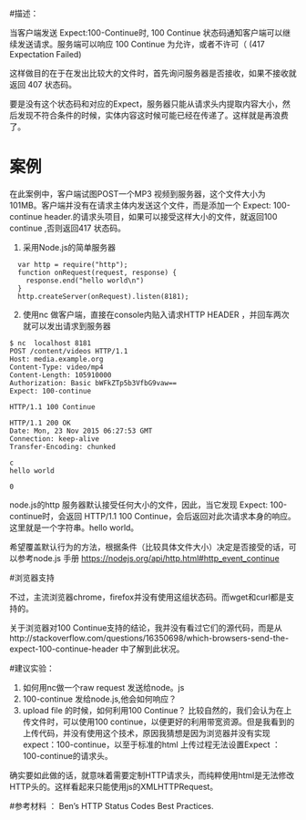 
#描述：

当客户端发送 Expect:100-Continue时,  100 Continue 状态码通知客户端可以继续发送请求。服务端可以响应 100 Continue 为允许，或者不许可（ (417 Expectation Failed) 

这样做目的在于在发出比较大的文件时，首先询问服务器是否接收，如果不接收就返回 407 状态码。

要是没有这个状态码和对应的Expect，服务器只能从请求头内提取内容大小，然后发现不符合条件的时候，实体内容这时候可能已经在传递了。这样就是再浪费了。

# 案例

在此案例中，客户端试图POST一个MP3 视频到服务器，这个文件大小为101MB。客户端并没有在请求主体内发送这个文件，而是添加一个 Expect: 100-continue header.的请求头项目，如果可以接受这样大小的文件，就返回100 continue ,否则返回417 状态码。

1. 采用Node.js的简单服务器
```
  var http = require("http");
  function onRequest(request, response) {
    response.end("hello world\n")
  }
  http.createServer(onRequest).listen(8181);
```
2. 使用nc 做客户端，直接在console内贴入请求HTTP HEADER ，并回车两次就可以发出请求到服务器
```
$ nc  localhost 8181
POST /content/videos HTTP/1.1
Host: media.example.org
Content-Type: video/mp4
Content-Length: 105910000
Authorization: Basic bWFkZTp5b3VfbG9vaw==
Expect: 100-continue

HTTP/1.1 100 Continue

HTTP/1.1 200 OK
Date: Mon, 23 Nov 2015 06:27:53 GMT
Connection: keep-alive
Transfer-Encoding: chunked

c
hello world

0
```
node.js的http 服务器默认接受任何大小的文件，因此，当它发现 Expect: 100-continue时，会返回 HTTP/1.1 100 Continue，会后返回对此次请求本身的响应。这里就是一个字符串。hello world。

希望覆盖默认行为的方法，根据条件（比较具体文件大小）决定是否接受的话，可以参考node.js 手册 https://nodejs.org/api/http.html#http_event_continue

#浏览器支持

不过，主流浏览器chrome，firefox并没有使用这组状态码。而wget和curl都是支持的。

关于浏览器对100 Continue支持的结论，我并没有看过它们的源代码，而是从http://stackoverflow.com/questions/16350698/which-browsers-send-the-expect-100-continue-header 中了解到此状况。

#建议实验：
1. 如何用nc做一个raw request 发送给node。js
2. 100-continue 发给node.js,他会如何响应？
3. upload file 的时候，如何利用100 Continue？
比较自然的，我们会认为在上传文件时，可以使用100 continue，以便更好的利用带宽资源。但是我看到的上传代码，并没有使用这个技术，原因我猜想是因为浏览器并没有实现expect：100-continue，以至于标准的html 上传过程无法设置Expect ：100-continue的请求头。

确实要如此做的话，就意味着需要定制HTTP请求头，而纯粹使用html是无法修改HTTP头的。这样看起来只能使用js的XMLHTTPRequest。

#参考材料 ： 
Ben’s HTTP Status Codes Best Practices.
